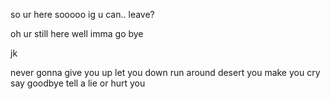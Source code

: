 so
ur here
sooooo
ig u can..
leave?


















































































oh ur still here
well
imma go
bye

















































jk


















































never gonna 
give you up
let you down
run around
desert you
make you cry
say goodbye
tell a lie
or hurt you
